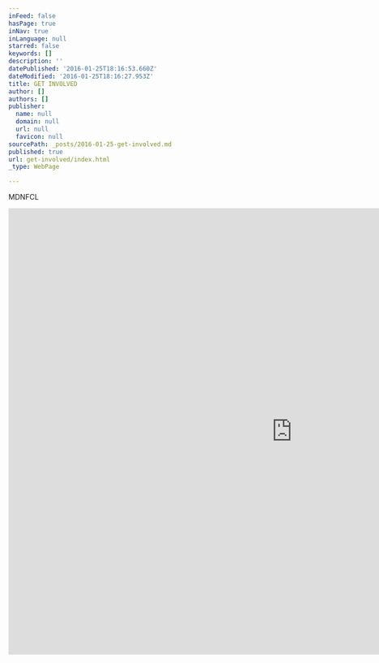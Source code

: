 ```yaml
---
inFeed: false
hasPage: true
inNav: true
inLanguage: null
starred: false
keywords: []
description: ''
datePublished: '2016-01-25T18:16:53.660Z'
dateModified: '2016-01-25T18:16:27.953Z'
title: GET INVOLVED
author: []
authors: []
publisher:
  name: null
  domain: null
  url: null
  favicon: null
sourcePath: _posts/2016-01-25-get-involved.md
published: true
url: get-involved/index.html
_type: WebPage

---
```

MDNFCL

<iframe src="https://docs.google.com/forms/d/1yLXmGs9a5ITaBweEUg9HMJUGyCnlVcT3qpqyY_1zlUE/viewform?embedded=true" width="1120" height="880" frameborder="0" style=""></iframe>